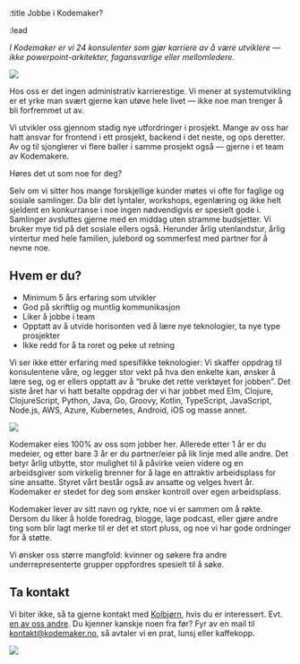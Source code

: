 :title Jobbe i Kodemaker?

:lead

*I Kodemaker er vi 24 konsulenter som gjør karriere av å være utviklere — ikke
powerpoint-arkitekter, fagansvarlige eller mellomledere.*

<img src="/fullsize-photos/stemning1.jpg"/>

Hos oss er det ingen administrativ karrierestige. Vi mener at systemutvikling er
et yrke man svært gjerne kan utøve hele livet — ikke noe man trenger å bli
forfremmet ut av.

Vi utvikler oss gjennom stadig nye utfordringer i prosjekt. Mange av oss har
hatt ansvar for frontend i ett prosjekt, backend i det neste, og ops deretter.
Av og til sjonglerer vi flere baller i samme prosjekt også — gjerne i et team av
Kodemakere.

Høres det ut som noe for deg?

Selv om vi sitter hos mange forskjellige kunder møtes vi ofte for faglige og
sosiale samlinger. Da blir det lyntaler, workshops, egenlæring og ikke helt
sjeldent en konkurranse i noe ingen nødvendigvis er spesielt gode i. Samlinger
avsluttes gjerne med en middag uten stramme budsjetter. Vi bruker mye tid på det
sosiale ellers også. Herunder årlig utenlandstur, årlig vintertur med hele
familien, julebord og sommerfest med partner for å nevne noe.

## Hvem er du?

- Minimum 5 års erfaring som utvikler
- God på skriftlig og muntlig kommunikasjon
- Liker å jobbe i team
- Opptatt av å utvide horisonten ved å lære nye teknologier, ta nye type prosjekter
- Ikke redd for å ta roret og peke ut retning

Vi ser ikke etter erfaring med spesifikke teknologier: Vi skaffer oppdrag til
konsulentene våre, og legger stor vekt på hva den enkelte kan, ønsker å lære
seg, og er ellers opptatt av å “bruke det rette verktøyet for jobben”. Det siste
året har vi hatt betalte oppdrag der vi har jobbet med Elm, Clojure,
ClojureScript, Python, Java, Go, Groovy, Kotlin, TypeScript, JavaScript,
Node.js, AWS, Azure, Kubernetes, Android, iOS og masse annet.

<img src="/fullsize-photos/stemning2.jpg"/>

Kodemaker eies 100% av oss som jobber her. Allerede etter 1 år er du medeier, og
etter bare 3 år er du partner/eier på lik linje med alle andre. Det betyr årlig
utbytte, stor mulighet til å påvirke veien videre og en arbeidsgiver som
virkelig brenner for å lage en attraktiv arbeidsplass for sine ansatte. Styret
vårt består også av ansatte og velges hvert år. Kodemaker er stedet for deg som
ønsker kontroll over egen arbeidsplass.

Kodemaker lever av sitt navn og rykte, noe vi er sammen om å røkte. Dersom du
liker å holde foredrag, blogge, lage podcast, eller gjøre andre ting som blir
lagt merke til er det et stort pluss, og noe vi har gode ordninger for å støtte.

Vi ønsker oss større mangfold: kvinner og søkere fra andre underrepresenterte
grupper oppfordres spesielt til å søke.

## Ta kontakt

Vi biter ikke, så ta gjerne kontakt med [Kolbjørn](/kolbjorn/), hvis du er
interessert. Evt. [en av oss andre](/folk/). Du kjenner kanskje noen fra før?
Fyr av en mail til [kontakt@kodemaker.no](mailto:kontakt@kodemaker.no), så avtaler
vi en prat, lunsj eller kaffekopp.

<img src="/fullsize-photos/gruppebilde.jpg"/>
